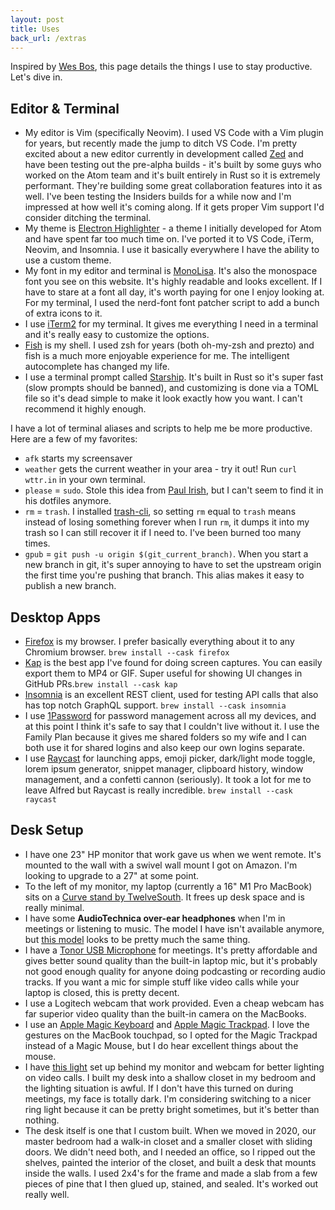 ```yaml
---
layout: post
title: Uses
back_url: /extras
---
```


Inspired by [Wes Bos](https://wesbos.com/uses/), this page details the things I use to stay productive. Let's dive in.

## Editor & Terminal

- My editor is Vim (specifically Neovim). I used VS Code with a Vim plugin for years, but recently made the jump to ditch VS Code. I'm pretty excited about a new editor currently in development called [Zed](https://zed.dev) and have been testing out the pre-alpha builds - it's built by some guys who worked on the Atom team and it's built entirely in Rust so it is extremely performant. They're building some great collaboration features into it as well. I've been testing the Insiders builds for a while now and I'm impressed at how well it's coming along. If it gets proper Vim support I'd consider ditching the terminal.
- My theme is [Electron Highlighter](/electron-highlighter) - a theme I initially developed for Atom and have spent far too much time on. I've ported it to VS Code, iTerm, Neovim, and Insomnia. I use it basically everywhere I have the ability to use a custom theme.
- My font in my editor and terminal is [MonoLisa](https://monolisa.dev). It's also the monospace font you see on this website. It's highly readable and looks excellent. If I have to stare at a font all day, it's worth paying for one I enjoy looking at. For my terminal, I used the nerd-font font patcher script to add a bunch of extra icons to it.
- I use [iTerm2](https://iterm2.com) for my terminal. It gives me everything I need in a terminal and it's really easy to customize the options.
- [Fish](https://fishshell.com) is my shell. I used zsh for years (both oh-my-zsh and prezto) and fish is a much more enjoyable experience for me. The intelligent autocomplete has changed my life.
- I use a terminal prompt called [Starship](https://starship.rs). It's built in Rust so it's super fast (slow prompts should be banned), and customizing is done via a TOML file so it's dead simple to make it look exactly how you want. I can't recommend it highly enough.

I have a lot of terminal aliases and scripts to help me be more
productive. Here are a few of my favorites:

- `afk` starts my screensaver
- `weather` gets the current weather in your area - try it out! Run `curl wttr.in` in your own terminal.
- `please` = `sudo`. Stole this idea from [Paul Irish](https://github.com/paulirish/dotfiles), but I can't seem to find it in his dotfiles anymore.
- `rm` = `trash`. I installed [trash-cli](https://github.com/sindresorhus/trash-cli), so setting `rm` equal to `trash` means instead of losing something forever when I run `rm`, it dumps it into my trash so I can still recover it if I need to. I've been burned too many times.
- `gpub` = `git push -u origin $(git_current_branch)`. When you start a new branch in git, it's super annoying to have to set the upstream origin the first time you're pushing that branch. This alias makes it easy to publish a new branch.

## Desktop Apps

- [Firefox](https://firefox.com) is my browser. I prefer basically everything about it to any Chromium browser. `brew install --cask firefox`
- [Kap](https://getkap.co) is the best app I've found for doing screen captures. You can easily export them to MP4 or GIF. Super useful for showing UI changes in GitHub PRs.`brew install --cask kap`
- [Insomnia](https://insomnia.rest) is an excellent REST client, used for testing API calls that also has top notch GraphQL support. `brew install --cask insomnia`
- I use [1Password](https://1password.com) for password management across all my devices, and at this point I think it's safe to say that I couldn't live without it. I use the Family Plan because it gives me shared folders so my wife and I can both use it for shared logins and also keep our own logins separate.
- I use [Raycast](https://raycast.com) for launching apps, emoji picker, dark/light mode toggle, lorem ipsum generator, snippet manager, clipboard history, window management, and a confetti cannon (seriously). It took a lot for me to leave Alfred but Raycast is really incredible. `brew install --cask raycast`

## Desk Setup

- I have one 23" HP monitor that work gave us when we went remote. It's mounted to the wall with a swivel wall mount I got on Amazon. I'm looking to upgrade to a 27" at some point.
- To the left of my monitor, my laptop (currently a 16" M1 Pro MacBook) sits on a [Curve stand by TwelveSouth](https://www.twelvesouth.com/products/curve-for-macbook). It frees up desk space and is really minimal.
- I have some **AudioTechnica over-ear headphones** when I'm in meetings or listening to music. The model I have isn't available anymore, but [this model](https://www.audio-technica.com/en-us/headphones/type/over-ear/ath-m40x) looks to be pretty much the same thing.
- I have a [Tonor USB Microphone](https://www.amazon.com/Microphone-TONOR-Podcasting-Compatible-TC30/dp/B08CVP2HXP) for meetings. It's pretty affordable and gives better sound quality than the built-in laptop mic, but it's probably not good enough quality for anyone doing podcasting or recording audio tracks. If you want a mic for simple stuff like video calls while your laptop is closed, this is pretty decent.
- I use a Logitech webcam that work provided. Even a cheap webcam has far superior video quality than the built-in camera on the MacBooks.
- I use an [Apple Magic Keyboard](https://smile.amazon.com/Apple-Keyboard-Wireless-Rechargable-English/dp/B016QO64FI) and [Apple Magic Trackpad](http://smile.amazon.com/Apple-MJ2R2LL-A-Magic-Trackpad/dp/B016QO5YWC). I love the gestures on the MacBook touchpad, so I opted for the Magic Trackpad instead of a Magic Mouse, but I do hear excellent things about the mouse.
- I have [this light](https://www.amazon.com/gp/product/B07YFY7H7J) set up behind my monitor and webcam for better lighting on video calls. I built my desk into a shallow closet in my bedroom and the lighting situation is awful. If I don't have this turned on during meetings, my face is totally dark. I'm considering switching to a nicer ring light because it can be pretty bright sometimes, but it's better than nothing.
- The desk itself is one that I custom built. When we moved in 2020, our master bedroom had a walk-in closet and a smaller closet with sliding doors. We didn't need both, and I needed an office, so I ripped out the shelves, painted the interior of the closet, and built a desk that mounts inside the walls. I used 2x4's for the frame and made a slab from a few pieces of pine that I then glued up, stained, and sealed. It's worked out really well.
